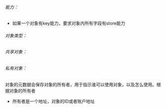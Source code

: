 ###### 能力：

- 如果一个对象有key能力，要求对象内所有字段有store能力

###### 对象类型：

###### 共享对象：

###### 私有对象：

对象的元数据会保存对象的所有者，用于指示谁可以使用对象，以及怎么使用。根据对象的所有者

- 所有者是一个地址，对象的ID或者账户地址

​	
